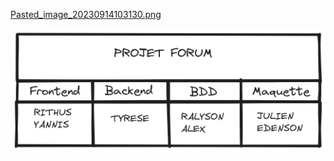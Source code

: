 
[Pasted_image_20230914103130.png](Pasted_image_20230914111742.png) <br>

![Pasted_image_20230914103130.png](Pasted_image_20230914115223.png)